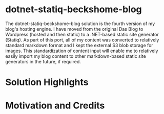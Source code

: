# dotnet-statiq-beckshome-blog

The dotnet-statiq-beckshome-blog solution is the fourth version of my blog's hosting engine. I have moved from the original Das Blog to Wordpress (hosted and then static) to a .NET-based static site generator (Statiq). As part of this port, all of my content was converted to relatively standard markdown format and I kept the external S3 blob storage for images. This standardization of content input will enable me to relatively easily import my blog content to other markdown-based static site generators in the future, if required.

# Solution Highlights

# Motivation and Credits